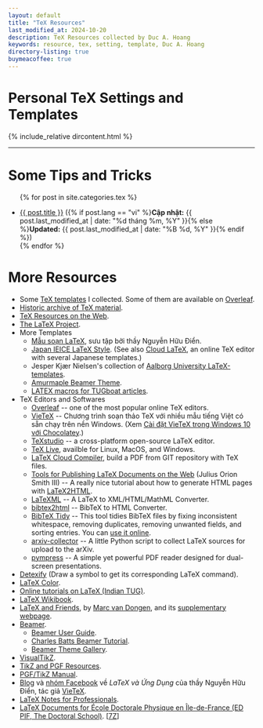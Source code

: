 ```yaml
---
layout: default
title: "TeX Resources"
last_modified_at: 2024-10-20
description: TeX Resources collected by Duc A. Hoang
keywords: resource, tex, setting, template, Duc A. Hoang
directory-listing: true
buymeacoffee: true
---
```


# Personal TeX Settings and Templates

<div class="directory-listing" markdown="1">
{% include_relative dircontent.html %}
</div>

-----

# Some Tips and Tricks

<ul>

{% for post in site.categories.tex %}
<li><a href="{{ post.url }}">{{ post.title }}</a> <time datetime="{{ post.date | date_to_xmlschema }}" itemprop="datePublished">({% if post.lang == "vi" %}<b>Cập nhật:</b> {{ post.last_modified_at | date: "%d tháng %m, %Y" }}{% else %}<b>Updated:</b> {{ post.last_modified_at | date: "%B %d, %Y" }}{% endif %})</time></li>
{% endfor %}

</ul>

# More Resources

* Some [TeX templates](https://github.com/hoanganhduc/TeX-Templates) I collected. Some of them are available on [Overleaf](https://www.overleaf.com/latex/templates?q=Duc+A.+Hoang).
* [Historic archive of TeX material](https://www.tug.org/historic/).
* [TeX Resources on the Web](https://www.tug.org/interest.html).
* [The LaTeX Project](https://www.latex-project.org/).
* More Templates
  * [Mẫu soạn LaTeX](https://vietex.blog.fc2.com/blog-entry-182.html), sưu tập bởi thầy Nguyễn Hữu Điển.
  * [Japan IEICE LaTeX Style](https://www.ieice.org/ftp/index-e.html). (See also [Cloud LaTeX](https://cloudlatex.io/), an online TeX editor with several Japanese templates.)
  * Jesper Kjær Nielsen's collection of [Aalborg University LaTeX-templates](https://github.com/jkjaer/aauLatexTemplates).
  * [Amurmaple Beamer Theme](https://gitlab.gutenberg-asso.fr/mchupin/amurmaple).
  * [LATEX macros for TUGboat articles](https://ctan.org/pkg/tugboat).
* TeX Editors and Softwares
  * [Overleaf](https://www.overleaf.com/) -- one of the most popular online TeX editors.
  * [VieTeX](https://nhdien.wordpress.com/) -- Chương trình soạn thảo TeX với nhiều mẫu tiếng Việt có sẵn chạy trên nền Windows. (Xem [Cài đặt VieTeX trong Windows 10 với Chocolatey](https://hoanganhduc.github.io/blog/2020/12/21/c%C3%A0i-%C4%91%E1%BA%B7t-vietex-trong-windows-10-v%E1%BB%9Bi-chocolatey/).)
  * [TeXstudio](https://www.texstudio.org/) -- a cross-platform open-source LaTeX editor.
  * [TeX Live](https://www.tug.org/texlive/), availble for Linux, MacOS, and Windows.
  * [LaTeX Cloud Compiler](https://latexonline.cc/), build a PDF from GIT repository with TeX files.
  * [Tools for Publishing LaTeX Documents on the Web](https://ccrma.stanford.edu/~jos/webpub/webpub.html) (Julius Orion Smith III) -- A really nice tutorial about how to generate HTML pages with [LaTeX2HTML](https://www.latex2html.org/).
  * [LaTeXML](https://dlmf.nist.gov/LaTeXML/) -- A LaTeX to XML/HTML/MathML Converter.
  * [bibtex2html](https://www.lri.fr/~filliatr/bibtex2html/) -- BibTeX to HTML Converter.
  * [BibTeX Tidy](https://github.com/FlamingTempura/bibtex-tidy) -- This tool tidies BibTeX files by fixing inconsistent whitespace, removing duplicates, removing unwanted fields, and sorting entries. You can [use it online](https://flamingtempura.github.io/bibtex-tidy/).
  * [arxiv-collector](https://github.com/djsutherland/arxiv-collector) -- A little Python script to collect LaTeX sources for upload to the arXiv.
  * [pympress](https://github.com/Cimbali/pympress) -- A simple yet powerful PDF reader designed for dual-screen presentations.
* [Detexify](http://detexify.kirelabs.org/classify.html) (Draw a symbol to get its corresponding LaTeX command).
* [LaTeX Color](http://latexcolor.com/).
* [Online tutorials on LaTeX (Indian TUG)](https://www.tug.org/tutorials/tugindia/).
* [LaTeX Wikibook](https://en.wikibooks.org/wiki/LaTeX/).
* [LaTeX and Friends](https://www.springer.com/gp/book/9783642238154), by [Marc van Dongen](http://csweb.ucc.ie/~dongen), and its [supplementary webpage](http://csweb.ucc.ie/~dongen/LAF/LAF.html).
* [Beamer](https://github.com/josephwright/beamer).
  * [Beamer User Guide](http://tug.ctan.org/macros/latex/contrib/beamer/doc/beameruserguide.pdf).
  * [Charles Batts Beamer Tutorial](https://www.uncg.edu/cmp/reu/presentations/Charles\%20Batts\%20-\%20Beamer\%20Tutorial.pdf).
  * [Beamer Theme Gallery](http://www.deic.uab.es/~iblanes/beamer_gallery/).
* [VisualTikZ](https://ctan.org/pkg/visualtikz).
* [TikZ and PGF Resources](http://www.texample.net/tikz/resources/).
* [PGF/TikZ Manual](https://tikz.dev/).
* [Blog](https://vietex.blog.fc2.com/) và [nhóm Facebook](https://www.facebook.com/groups/vietex/) về *LaTeX và Ứng Dụng* của thầy Nguyễn Hữu Điển, tác giả [VieTeX](https://nhdien.wordpress.com/).
* [LaTeX Notes for Professionals](https://goalkicker.com/LaTeXBook/).
* [LaTeX Documents for École Doctorale Physique en Île-de-France (ED PIF, The Doctoral School)](https://www.edpif.org/documents/?f=latex). [[7Z](edpif_latex.7z)]